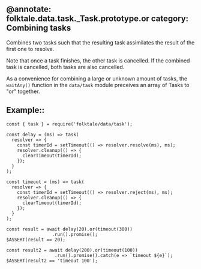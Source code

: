 @annotate: folktale.data.task._Task.prototype.or
category: Combining tasks
---

Combines two tasks such that the resulting task assimilates the result of the
first one to resolve.

Note that once a task finishes, the other task is cancelled. If the combined
task is cancelled, both tasks are also cancelled.

As a convenience for combining a large or unknown amount of tasks, the
`waitAny()` function in the `data/task` module preceives an array of Tasks to
"or" together.


## Example::

    const { task } = require('folktale/data/task');

    const delay = (ms) => task(
      resolver => {
        const timerId = setTimeout(() => resolver.resolve(ms), ms);
        resolver.cleanup(() => {
          clearTimeout(timerId);
        });
      }
    );

    const timeout = (ms) => task(
      resolver => {
        const timerId = setTimeout(() => resolver.reject(ms), ms);
        resolver.cleanup(() => {
          clearTimeout(timerId);
        });
      }
    );

    const result = await delay(20).or(timeout(300))
                     .run().promise();
    $ASSERT(result == 20);

    const result2 = await delay(200).or(timeout(100))
                      .run().promise().catch(e => `timeout ${e}`);
    $ASSERT(result2 == 'timeout 100');
